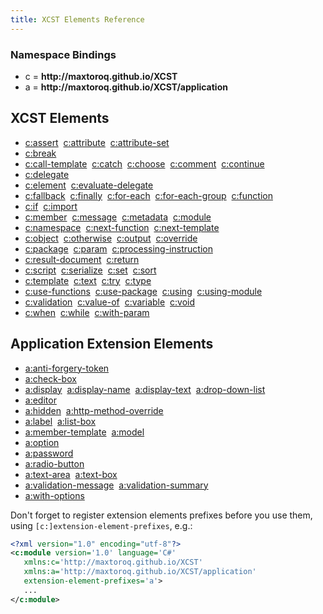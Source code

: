 ```yaml
---
title: XCST Elements Reference
---
```


<h3>Namespace Bindings</h3>
<ul>
   <li>c = <b>http://maxtoroq.github.io/XCST</b></li>
   <li>a = <b>http://maxtoroq.github.io/XCST/application</b></li>
</ul>
<h2>XCST Elements</h2>
<ul>
   <li><a href="../c/assert.html">c:assert</a> &nbsp;<a href="../c/attribute.html">c:attribute</a> &nbsp;<a href="../c/attribute-set.html">c:attribute-set</a></li>
   <li><a href="../c/break.html">c:break</a></li>
   <li><a href="../c/call-template.html">c:call-template</a> &nbsp;<a href="../c/catch.html">c:catch</a> &nbsp;<a href="../c/choose.html">c:choose</a> &nbsp;<a href="../c/comment.html">c:comment</a> &nbsp;<a href="../c/continue.html">c:continue</a></li>
   <li><a href="../c/delegate.html">c:delegate</a></li>
   <li><a href="../c/element.html">c:element</a> &nbsp;<a href="../c/evaluate-delegate.html">c:evaluate-delegate</a></li>
   <li><a href="../c/fallback.html">c:fallback</a> &nbsp;<a href="../c/finally.html">c:finally</a> &nbsp;<a href="../c/for-each.html">c:for-each</a> &nbsp;<a href="../c/for-each-group.html">c:for-each-group</a> &nbsp;<a href="../c/function.html">c:function</a></li>
   <li><a href="../c/if.html">c:if</a> &nbsp;<a href="../c/import.html">c:import</a></li>
   <li><a href="../c/member.html">c:member</a> &nbsp;<a href="../c/message.html">c:message</a> &nbsp;<a href="../c/metadata.html">c:metadata</a> &nbsp;<a href="../c/module.html">c:module</a></li>
   <li><a href="../c/namespace.html">c:namespace</a> &nbsp;<a href="../c/next-function.html">c:next-function</a> &nbsp;<a href="../c/next-template.html">c:next-template</a></li>
   <li><a href="../c/object.html">c:object</a> &nbsp;<a href="../c/otherwise.html">c:otherwise</a> &nbsp;<a href="../c/output.html">c:output</a> &nbsp;<a href="../c/override.html">c:override</a></li>
   <li><a href="../c/package.html">c:package</a> &nbsp;<a href="../c/param.html">c:param</a> &nbsp;<a href="../c/processing-instruction.html">c:processing-instruction</a></li>
   <li><a href="../c/result-document.html">c:result-document</a> &nbsp;<a href="../c/return.html">c:return</a></li>
   <li><a href="../c/script.html">c:script</a> &nbsp;<a href="../c/serialize.html">c:serialize</a> &nbsp;<a href="../c/set.html">c:set</a> &nbsp;<a href="../c/sort.html">c:sort</a></li>
   <li><a href="../c/template.html">c:template</a> &nbsp;<a href="../c/text.html">c:text</a> &nbsp;<a href="../c/try.html">c:try</a> &nbsp;<a href="../c/type.html">c:type</a></li>
   <li><a href="../c/use-functions.html">c:use-functions</a> &nbsp;<a href="../c/use-package.html">c:use-package</a> &nbsp;<a href="../c/using.html">c:using</a> &nbsp;<a href="../c/using-module.html">c:using-module</a></li>
   <li><a href="../c/validation.html">c:validation</a> &nbsp;<a href="../c/value-of.html">c:value-of</a> &nbsp;<a href="../c/variable.html">c:variable</a> &nbsp;<a href="../c/void.html">c:void</a></li>
   <li><a href="../c/when.html">c:when</a> &nbsp;<a href="../c/while.html">c:while</a> &nbsp;<a href="../c/with-param.html">c:with-param</a></li>
</ul>
<h2>Application Extension Elements</h2>
<ul>
   <li><a href="../a/anti-forgery-token.html">a:anti-forgery-token</a></li>
   <li><a href="../a/check-box.html">a:check-box</a></li>
   <li><a href="../a/display.html">a:display</a> &nbsp;<a href="../a/display-name.html">a:display-name</a> &nbsp;<a href="../a/display-text.html">a:display-text</a> &nbsp;<a href="../a/drop-down-list.html">a:drop-down-list</a></li>
   <li><a href="../a/editor.html">a:editor</a></li>
   <li><a href="../a/hidden.html">a:hidden</a> &nbsp;<a href="../a/http-method-override.html">a:http-method-override</a></li>
   <li><a href="../a/label.html">a:label</a> &nbsp;<a href="../a/list-box.html">a:list-box</a></li>
   <li><a href="../a/member-template.html">a:member-template</a> &nbsp;<a href="../a/model.html">a:model</a></li>
   <li><a href="../a/option.html">a:option</a></li>
   <li><a href="../a/password.html">a:password</a></li>
   <li><a href="../a/radio-button.html">a:radio-button</a></li>
   <li><a href="../a/text-area.html">a:text-area</a> &nbsp;<a href="../a/text-box.html">a:text-box</a></li>
   <li><a href="../a/validation-message.html">a:validation-message</a> &nbsp;<a href="../a/validation-summary.html">a:validation-summary</a></li>
   <li><a href="../a/with-options.html">a:with-options</a></li>
</ul>

<div class="note" markdown="1">

Don't forget to register extension elements prefixes before you use them, using `[c:]extension-element-prefixes`, e.g.:

```xml
<?xml version="1.0" encoding="utf-8"?>
<c:module version='1.0' language='C#'
   xmlns:c='http://maxtoroq.github.io/XCST'
   xmlns:a='http://maxtoroq.github.io/XCST/application'
   extension-element-prefixes='a'>
   ...
</c:module>
```

</div>

         